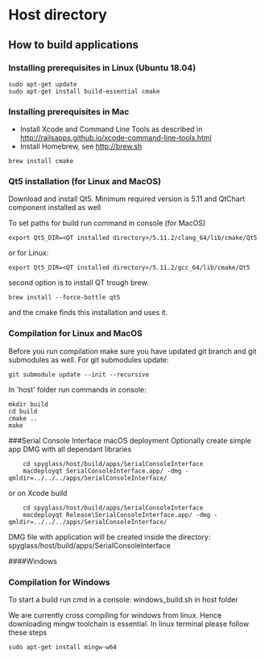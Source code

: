 # Host directory

## How to build applications

### Installing prerequisites in Linux (Ubuntu 18.04)

```
sudo apt-get update
sudo apt-get install build-essential cmake
```

### Installing prerequisites in Mac

* Install Xcode and Command Line Tools as described in http://railsapps.github.io/xcode-command-line-tools.html
* Install Homebrew, see http://brew.sh

```
brew install cmake
```

### Qt5 installation (for Linux and MacOS)

Download and install Qt5. Minimum required version is 5.11 and QtChart component installed as well

To set paths for build run command in console (for MacOS)
```
export Qt5_DIR=<QT installed directory>/5.11.2/clang_64/lib/cmake/Qt5
```

or for Linux:
```
export Qt5_DIR=<QT installed directory>/5.11.2/gcc_64/lib/cmake/Qt5
```


second option is to install QT trough brew.
```
brew install --force-bottle qt5
```

and the cmake finds this installation and uses it.


### Compilation for Linux and MacOS
Before you run compilation make sure you have updated git branch and git submodules as well. For git submodules update:
```
git submodule update --init --recursive
```

In 'host' folder run commands in console:

```
mkdir build
cd build
cmake ..
make
```



###Serial Console Interface macOS deployment
Optionally create simple app DMG with all dependant libraries

```
    cd spyglass/host/build/apps/SerialConsoleInterface
    macdeployqt SerialConsoleInterface.app/ -dmg -qmldir=../../../apps/SerialConsoleInterface/

```

or on Xcode build

```
    cd spyglass/host/build/apps/SerialConsoleInterface
    macdeployqt Release\SerialConsoleInterface.app/ -dmg -qmldir=../../../apps/SerialConsoleInterface/

```
DMG file with application will be created inside the directory:
spyglass/host/build/apps/SerialConsoleInterface

####Windows

### Compilation for Windows
To start a build run cmd in a console: windows_build.sh in host folder

We are currently cross compiling for windows from linux. Hence downloading mingw toolchain is essential. In linux terminal please follow these steps
```
sudo apt-get install mingw-w64
```
